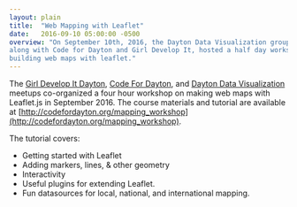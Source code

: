 ```yaml
---
layout: plain
title:  "Web Mapping with Leaflet"
date:   2016-09-10 05:00:00 -0500
overview: "On September 10th, 2016, the Dayton Data Visualization group,
along with Code for Dayton and Girl Develop It, hosted a half day workshop on
building web maps with leaflet."
---
```


The
[Girl Develop It Dayton](http://gdidayton.com),
[Code For Dayton](http://codefordayton.org), and
[Dayton Data Visualization](http://daytondv.org)
meetups co-organized a four hour workshop on making web maps with Leaflet.js in
September 2016. The course materials and tutorial are available at
[http://codefordayton.org/mapping_workshop](http://codefordayton.org/mapping_workshop).

The tutorial covers:
* Getting started with Leaflet
* Adding markers, lines, & other geometry
* Interactivity
* Useful plugins for extending Leaflet.
* Fun datasources for local, national, and international mapping.
